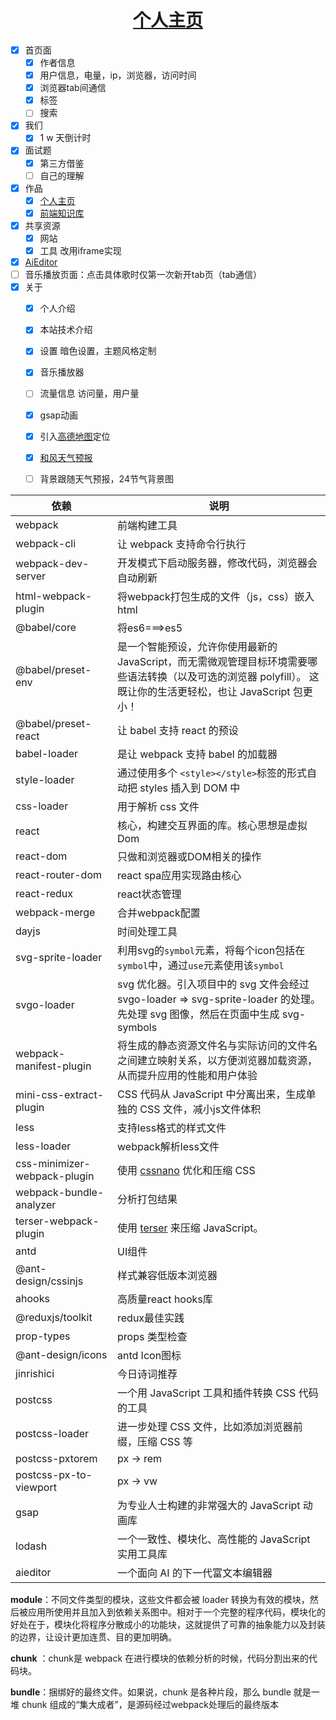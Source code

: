 <h1 align="center"><a href='https://8.133.162.30'>个人主页</a></h1>

- [x] 首页面
  - [x] 作者信息
  - [x] 用户信息，电量，ip，浏览器，访问时间
  - [x] 浏览器tab间通信
  - [x] 标签
  - [ ] 搜索
- [x] 我们
  - [x] 1 w 天倒计时
- [x] 面试题
  - [x] 第三方借鉴
  - [ ] 自己的理解
- [x] 作品
  - [x] [个人主页](https://8.133.162.30)
  - [x] [前端知识库](http://8.133.162.30/web-knowledge)
- [x] 共享资源
  - [x] 网站
  - [x] 工具 改用iframe实现
- [x] [AiEditor](https://aieditor.dev/zh/getting-started.html)
- [ ] 音乐播放页面：点击具体歌时仅第一次新开tab页（tab通信）
- [x] 关于
  - [x] 个人介绍
  - [x] 本站技术介绍
  - [x] 设置 暗色设置，主题风格定制
  - [x] 音乐播放器
  - [ ] 流量信息 访问量，用户量
  - [x] gsap动画
  - [x] 引入[高德地图](https://lbs.amap.com/api/javascript-api-v2/summary)定位
  - [x] [和风天气预报](https://dev.qweather.com/docs/api/weather/weather-now/)
  - [ ] 背景跟随天气预报，24节气背景图


| 依赖                         | 说明                                                                               |
| ---------------------------- |----------------------------------------------------------------------------------|
| webpack                      | 前端构建工具                                                                           |
| webpack-cli                  | 让 webpack 支持命令行执行                                                                |
| webpack-dev-server           | 开发模式下启动服务器，修改代码，浏览器会自动刷新                                                         |
| html-webpack-plugin          | 将webpack打包生成的文件（js，css）嵌入html                                                    |
| @babel/core                  | 将es6===>es5                                                                      |
| @babel/preset-env            | 是一个智能预设，允许你使用最新的 JavaScript，而无需微观管理目标环境需要哪些语法转换（以及可选的浏览器 polyfill）。 这既让你的生活更轻松，也让 JavaScript 包更小！ |
| @babel/preset-react          | 让 babel 支持 react 的预设                                                             |
| babel-loader                 | 是让 webpack 支持 babel 的加载器                                                         |
| style-loader                 | 通过使用多个 `<style></style>`标签的形式自动把 styles 插入到 DOM 中                                |
| css-loader                   | 用于解析 css 文件                                                                      |
| react                        | 核心，构建交互界面的库。核心思想是虚拟Dom                                                           |
| react-dom                    | 只做和浏览器或DOM相关的操作                                                                  |
| react-router-dom             | react spa应用实现路由核心                                                                |
| react-redux                  | react状态管理                                                                        |
| webpack-merge                | 合并webpack配置                                                                      |
| dayjs                        | 时间处理工具                                                                           |
| svg-sprite-loader            | 利用svg的`symbol`元素，将每个icon包括在`symbol`中，通过`use`元素使用该`symbol`                        |
| svgo-loader                  | svg 优化器。引入项目中的 svg 文件会经过 svgo-loader => svg-sprite-loader 的处理。先处理 svg 图像，然后在页面中生成 svg-symbols |
| webpack-manifest-plugin      | 将生成的静态资源文件名与实际访问的文件名之间建立映射关系，以方便浏览器加载资源，从而提升应用的性能和用户体验                           |
| mini-css-extract-plugin      | CSS 代码从 JavaScript 中分离出来，生成单独的 CSS 文件，减小js文件体积                                   |
| less                         | 支持less格式的样式文件                                                                    |
| less-loader                  | webpack解析less文件                                                                  |
| css-minimizer-webpack-plugin | 使用 [cssnano](https://cssnano.co/) 优化和压缩 CSS                                      |
| webpack-bundle-analyzer      | 分析打包结果                                                                           |
| terser-webpack-plugin        | 使用 [terser](https://github.com/terser/terser) 来压缩 JavaScript。                    |
| antd                         | UI组件                                                                             |
| @ant-design/cssinjs          | 样式兼容低版本浏览器                                                                       |
| ahooks                       | 高质量react hooks库                                                                  |
| @reduxjs/toolkit             | redux最佳实践                                                                        |
| prop-types                   | props 类型检查                                                                       |
| @ant-design/icons            | antd Icon图标                                                                      |
| jinrishici                   | 今日诗词推荐                                                                           |
| postcss                      | 一个用 JavaScript 工具和插件转换 CSS 代码的工具                                                 |
| postcss-loader               | 进一步处理 CSS 文件，比如添加浏览器前缀，压缩 CSS 等                                                  |
| postcss-pxtorem              | px -> rem                                                                        |
| postcss-px-to-viewport       | px -> vw                                                                         |
| gsap                         | 为专业人士构建的非常强大的 JavaScript 动画库                                                     |
| lodash                       | 一个一致性、模块化、高性能的 JavaScript 实用工具库                                                  |
| aieditor                     | 一个面向 AI 的下一代富文本编辑器                                                               |



**module**：不同文件类型的模块，这些文件都会被 loader 转换为有效的模块，然后被应用所使用并且加入到依赖关系图中。相对于一个完整的程序代码，模块化的好处在于，模块化将程序分散成小的功能块，这就提供了可靠的抽象能力以及封装的边界，让设计更加连贯、目的更加明确。

**chunk** ：chunk是 webpack 在进行模块的依赖分析的时候，代码分割出来的代码块。

**bundle**：捆绑好的最终文件。如果说，chunk 是各种片段，那么 bundle 就是一堆 chunk 组成的“集大成者”，是源码经过webpack处理后的最终版本
